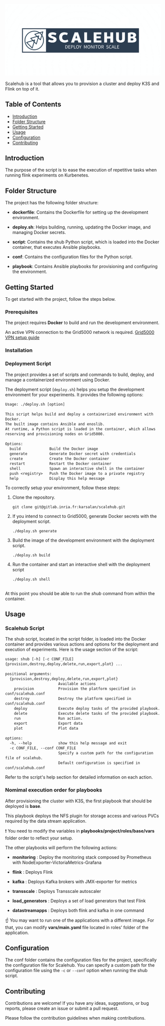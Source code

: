 ![Logo](scalehub_logo.png)

Scalehub is a tool that allows you to provision a cluster and deploy K3S and Flink on top of it.

## Table of Contents

- [Introduction](#introduction)
- [Folder Structure](#folder-structure)
- [Getting Started](#getting-started)
- [Usage](#usage)
- [Configuration](#configuration)
- [Contributing](#contributing)

## Introduction

The purpose of the script is to ease the execution of repetitive tasks when running flink experiments on Kurbenetes.

## Folder Structure
The project has the following folder structure:

- **dockerfile**: Contains the Dockerfile for setting up the development environment.
- **deploy.sh**:  Helps building, running, updating the Docker image, and managing Docker secrets.

 
- **script**: Contains the shub Python script, which is loaded into the Docker container, that executes Ansible playbooks.
- **conf**: Contains the configuration files for the Python script.
- **playbook**: Contains Ansible playbooks for provisioning and configuring the environment.

## Getting Started

To get started with the project, follow the steps below.

### Prerequisites

The project requires **Docker** to build and run the development environment.

An active VPN connection to the Grid5000 network is required. 
   [Grid5000 VPN setup guide](https://www.grid5000.fr/w/VPN)

### Installation

### Deployment Script

The project provides a set of scripts and commands to build, deploy, and manage a containerized environment using Docker.

The deployment script (`deploy.sh`) helps you setup the development environment for your experiments. It provides the following options:

```
Usage: ./deploy.sh [option]

This script helps build and deploy a containerized environment with Docker.
The built image contains Ansible and enoslib.
At runtime, a Python script is loaded in the container, which allows reserving and provisioning nodes on Grid5000.

Options:
  build             Build the Docker image
  generate          Generate Docker secret with credentials
  create            Create the Docker container
  restart           Restart the Docker container
  shell             Spawn an interactive shell in the container
  push <registry>   Push the Docker image to a private registry
  help              Display this help message
```
To correctly setup your environment, follow these steps:

1. Clone the repository.
    ```shell 
    git clone git@gitlab.inria.fr:karsalan/scalehub.git
2. If you intend to connect to Grid5000, generate Docker secrets with the deployment script.
    ```shell
    ./deploy.sh generate
3. Build the image of the development environment with the deployment script.
    ```shell
   ./deploy.sh build
4. Run the container and start an interactive shell with the deployment script
    ```shell
   ./deploy.sh shell
  
At this point you should be able to run the *shub* command from within the container.

## Usage
### Scalehub Script
The shub script, located in the script folder, is loaded into the Docker container and provides various actions and options for the deployment and execution of experiments. Here is the usage section of the script:

```
usage: shub [-h] [-c CONF_FILE] {provision,destroy,deploy,delete,run,export,plot} ...

positional arguments:
  {provision,destroy,deploy,delete,run,export,plot}
                        Available actions
    provision           Provision the platform specified in conf/scalehub.conf
    destroy             Destroy the platform specified in conf/scalehub.conf
    deploy              Execute deploy tasks of the provided playbook.
    delete              Execute delete tasks of the provided playbook.
    run                 Run action.
    export              Export data
    plot                Plot data

options:
  -h, --help            show this help message and exit
  -c CONF_FILE, --conf CONF_FILE
                        Specify a custom path for the configuration file of scalehub.
                        Default configuration is specified in conf/scalehub.conf
```

Refer to the script's help section for detailed information on each action.

### Nomimal execution order for playbooks

After provisioning the cluster with K3S, the first playbook that should be deployed is **base**.

This playbook deploys the NFS plugin for storage access and various PVCs required by the data stream application.

:exclamation:  You need to modify the variables in **playbooks/project/roles/base/vars** folder order to reflect your setup.

The other playbooks will perform the following actions:

- **monitoring** : Deploy the monitoring stack composed by Prometheus with NodeExporter-VictoriaMetrics-Grafana
- **flink** : Deploys Flink
- **kafka** : Deploys Kafka brokers with JMX-exporter for metrics
- **transscale** : Deploys Transscale autoscaler
- **load_generators** : Deploys a set of load generators that test Flink

- **datastreamapps** : Deploys both flink and kafka in one command

:point_up: You may want to run one of the applications with a different image. For that, you can modify **vars/main.yaml** file located in roles' folder of the application.

## Configuration
The conf folder contains the configuration files for the project, specifically the configuration file for Scalehub. You can specify a custom path for the configuration file using the `-c` or `--conf` option when running the shub script.

## Contributing
Contributions are welcome! If you have any ideas, suggestions, or bug reports, please create an issue or submit a pull request.

Please follow the contribution guidelines when making contributions.

